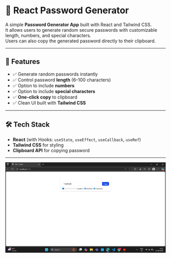 # 🔐 React Password Generator

A simple **Password Generator App** built with React and Tailwind CSS.  
It allows users to generate random secure passwords with customizable length, numbers, and special characters.  
Users can also copy the generated password directly to their clipboard.

---

## 🚀 Features
- ✅ Generate random passwords instantly  
- ✅ Control password **length** (6–100 characters)  
- ✅ Option to include **numbers**  
- ✅ Option to include **special characters**  
- ✅ **One-click copy** to clipboard  
- ✅ Clean UI built with **Tailwind CSS**

---

## 🛠️ Tech Stack
- **React** (with Hooks: `useState`, `useEffect`, `useCallback`, `useRef`)  
- **Tailwind CSS** for styling  
- **Clipboard API** for copying password  

---

![App Screenshot](public/image.png)
